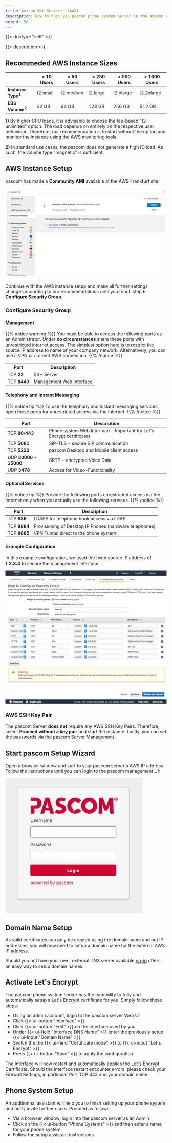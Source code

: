 ```yaml
---
title: Amazon Web Services (AWS)
description: How to host you pascom phone system server in the Amazon Cloud (AWS)
weight: 50
---
```


{{< doctype "self" >}} 
 
{{< description >}}

## Recommeded AWS Instance Sizes

|   |< 10 Users|< 50 Users|< 250 Users|< 500 Users|< 1000 Users|
|---|---|---|---|---|---|
|**Instance Type<sup>1</sup>**|t2.small| t2.medium |t2.large| t2.xlarge | t2.2xlarge |
|**EBS Volume<sup>2</sup>**|32 GB|64 GB|128 GB|256 GB|512 GB|

**1)** By higher CPU loads, it is advisable to choose the fee-based "t2 unlimited" option. The load depends on entirely on the respective user behaviour. Therefore, our recommendation is to start without the option and monitor the instance using the AWS monitoring tools. 

**2)** In standard use cases, the pascom does not generate a high IO load. As such, the volume type "magnetic" is sufficient. 

## AWS Instance Setup

pascom has made a **Community AMI** available at the AWS Frankfurt site:

![Select AMI](select_ami.png "pascom AWS AMI")

Continue with the AWS instance setup and make all further settings changes according to our recommendations until you reach step 6 **Configure Security Group**.


### Configure Security Group

#### Management

{{% notice warning %}}
You must be able to access the following ports as an Administrator. Under **no circumstances** share these ports with unrestricted internet access. The simplest option here is to restrict the source IP address to name of your company network. Alternatively, you can use a VPN or a direct AWS connection.
{{% /notice %}}

| Port | Description |
| ---- | ------------ |
| TCP **22** | SSH Server |
| TCP **8443** | Management Web Interface |

#### Telephony and Instant Messaging

{{% notice tip %}}
To use the telephony and instant messaging services, open these ports for unrestricted access via the Internet. 
{{% /notice %}}

| Port | Description |
| ---- | ------------ |
| TCP **80**/**443** | Phone system Web Interface - Important for Let's Encrypt certificates |
| TCP **5061** | SIP-TLS - secure SIP communication |
| TCP **5222** | pascom Desktop and Mobile client access |
| UDP **30000 - 35000** | SRTP - encrypted Voice Data |
| UDP **3478** | Access for Video-Functionality |

#### Optional Services

{{% notice tip %}}
Provide the following ports unrestricted access via the Internet only when you actually use the following services. 
{{% /notice %}}

| Port | Description |
| ---- | ------------ |
| TCP **636** | LDAPS for telephone book access via LDAP |
| TCP **8884**  | Provisioning of Desktop IP Phones (hardware telephones) |
| TCP **8885**  | VPN Tunnel direct to the phone system |

#### Example Configuration

In this example configuration, we used the fixed source IP address of **1.2.3.4** to secure the management Interface: 

![AWS Security Group](aws-security-group.png "AWS Security Group")

### AWS SSH Key Pair

The pascom Server **does not** require any AWS SSH Key Pairs. Therefore, select **Proceed without a key pair** and start the instance. Lastly, you can set the passwords via the pascom Server Management.

## Start pascom Setup Wizard

Open a browser window and surf to your pascom server's AWS IP address. Follow the instructions until you can login to the pascom management UI:

![pascom Server Management](management.png)

## Domain Name Setup

As valid certificates can only be created using the domain name and not IP addresses, you will now need to setup a domain name for the external AWS IP address.

Should you not have your own, external DNS server available,[no-ip](https://www.noip.com/) offers an easy way to setup domain names.

## Activate Let's Encrypt 

The pascom phone system server has the capability to fully and automatically setup a Let's Encrypt certificate for you. Simply follow these steps:

* Using an admin account, login to the pascom server Web UI
* Click {{< ui-button "Interface" >}}
* Click {{< ui-button "Edit" >}} on the interface used by you
* Under {{< ui-field "Interface DNS Name" >}} enter the previously setup {{< ui-input "Domain Name" >}}
* Switch the the {{< ui-field "Certificate mode" >}} to {{< ui-input "Let's Encrypt" >}}
* Press {{< ui-button "Save" >}} to apply the configuration

The Interface will now restart and automatically applies the Let's Encrypt Certificate. Should the interface restart encounter errors, please check your Firewall Settings, in particular Port TCP 443 and your domain name.

## Phone System Setup

An additionnal assistant will help you to finish setting up your phone system and add / invite further users.
Proceed as follows: 

* Via a browser window, login into the pascom server as an Admin
* Click on the {{< ui-button "Phone Systems" >}} and then enter a name for your phone system
* Follow the setup assistant instructions